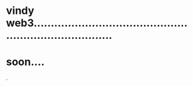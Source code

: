 # vindy web3............................................................................
# soon....
.
